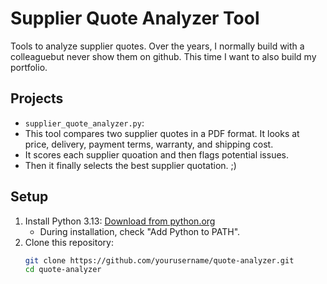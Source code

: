 # Supplier Quote Analyzer Tool
Tools to analyze supplier quotes.
Over the years, I normally build with a colleaguebut never show them on github. This time I want to also build my portfolio.


## Projects
- `supplier_quote_analyzer.py`:
- This tool compares two supplier quotes in a PDF format. It looks at price, delivery, payment terms, warranty, and shipping cost.
- It scores each supplier quoation and then flags potential issues.
- Then it finally selects the best supplier quotation. ;)


## Setup
1. Install Python 3.13: [Download from python.org](https://www.python.org/downloads/)
   - During installation, check "Add Python to PATH".
2. Clone this repository:
   ```bash
   git clone https://github.com/yourusername/quote-analyzer.git
   cd quote-analyzer
